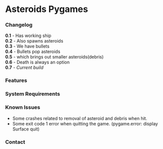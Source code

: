 # Asteroids Pygames
### Changelog
**0.1** - Has working ship  
**0.2** - Also spawns asteroids  
**0.3** - We have bullets  
**0.4** - Bullets pop asteroids  
**0.5** - which brings out smaller asteroids(debris)  
**0.6** - Death is always an option  
**0.7** - *Current build*  

### Features
 

### System Requirements

### Known Issues
* Some crashes related to removal of asteroid and debris when hit.
* Some exit code 1 error when quitting the game. (pygame.error: display Surface quit)

### Contact
